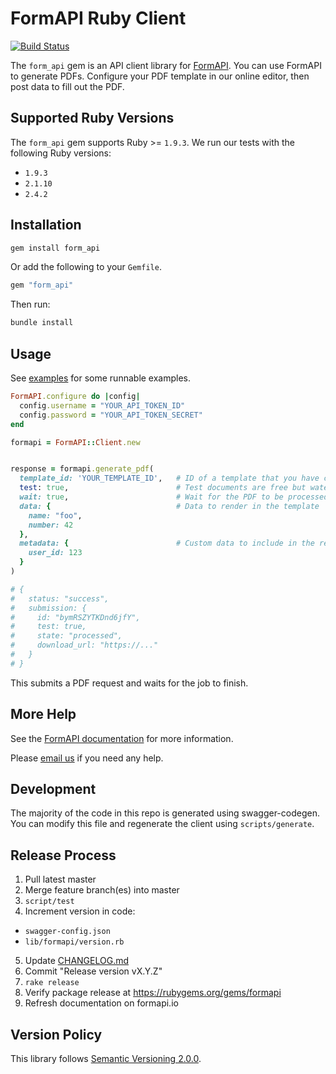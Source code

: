 # FormAPI Ruby Client

[![Build Status](https://travis-ci.org/FormAPI/formapi-ruby.svg?branch=master)](https://travis-ci.org/FormAPI/formapi-ruby)

The `form_api` gem is an API client library for [FormAPI](https://formapi.io).
You can use FormAPI to generate PDFs. Configure your PDF template in our online editor,
then post data to fill out the PDF.

## Supported Ruby Versions

The `form_api` gem supports Ruby >= `1.9.3`. We run our tests with the following Ruby versions:

* `1.9.3`
* `2.1.10`
* `2.4.2`

## Installation

```bash
gem install form_api
```

Or add the following to your `Gemfile`.

```ruby
gem "form_api"
```

Then run:

```bash
bundle install
```


## Usage

See [examples](examples/) for some runnable examples.

```ruby
FormAPI.configure do |config|
  config.username = "YOUR_API_TOKEN_ID"
  config.password = "YOUR_API_TOKEN_SECRET"
end

formapi = FormAPI::Client.new


response = formapi.generate_pdf(
  template_id: 'YOUR_TEMPLATE_ID',   # ID of a template that you have configured
  test: true,                        # Test documents are free but watermarked
  wait: true,                        # Wait for the PDF to be processed   (default: true)
  data: {                            # Data to render in the template
    name: "foo",
    number: 42
  },
  metadata: {                        # Custom data to include in the request, for your own purposes
    user_id: 123
  }
)

# {
#   status: "success",
#   submission: {
#     id: "bymRSZYTKDnd6jfY",
#     test: true,
#     state: "processed",
#     download_url: "https://..."
#   }
# }
```

This submits a PDF request and waits for the job to finish.


## More Help

See the [FormAPI documentation](https://formapi.io/docs) for more information.

Please [email us](mailto:support@formapi.io) if you need any help.


## Development

The majority of the code in this repo is generated using swagger-codegen.
You can modify this file and regenerate the client using `scripts/generate`.


## Release Process

1. Pull latest master
2. Merge feature branch(es) into master
3. `script/test`
4. Increment version in code:
  - `swagger-config.json`
  - `lib/formapi/version.rb`
5. Update [CHANGELOG.md](CHANGELOG.md)
6. Commit "Release version vX.Y.Z"
7. `rake release`
8. Verify package release at https://rubygems.org/gems/formapi
9. Refresh documentation on formapi.io


## Version Policy

This library follows [Semantic Versioning 2.0.0](http://semver.org).
